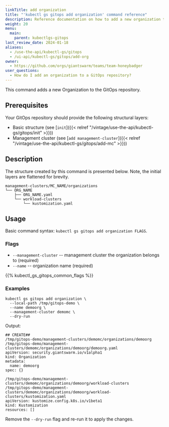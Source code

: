 ```yaml
---
linkTitle: add organization
title: "'kubectl gs gitops add organization' command reference"
description: Reference documentation on how to add a new organization to a GitOps repository.
weight: 20
menu:
  main:
    parent: kubectlgs-gitops
last_review_date: 2024-01-18
aliases:
  - /use-the-api/kubectl-gs/gitops
  - /ui-api/kubectl-gs/gitops/add-org
owner:
  - https://github.com/orgs/giantswarm/teams/team-honeybadger
user_questions:
  - How do I add an organization to a GitOps repository?
---
```


This command adds a new Organization to the GitOps repository.

## Prerequisites

Your GitOps repository should provide the following structural layers:

- Basic structure (see [`init`]({{< relref "/vintage/use-the-api/kubectl-gs/gitops/init" >}}))
- Management cluster (see [`add management-cluster`]({{< relref "/vintage/use-the-api/kubectl-gs/gitops/add-mc" >}}))

## Description

The structure created by this command is presented below. Note, the initial layers are flattened for brevity.

```nohighlight
management-clusters/MC_NAME/organizations
└── ORG_NAME
    ├── ORG_NAME.yaml
    └── workload-clusters
        └── kustomization.yaml
```

## Usage

Basic command syntax: `kubectl gs gitops add organization FLAGS`.

### Flags

- `--management-cluster` -- management cluster the organization belongs to (required)
- `--name` -- organization name (required)

{{% kubectl_gs_gitops_common_flags %}}

### Examples

```nohighlight
kubectl gs gitops add organization \
  --local-path /tmp/gitops-demo \
  --name demoorg \
  --management-cluster demomc \
  --dry-run
```

Output:

```nohighlight
## CREATE##
/tmp/gitops-demo/management-clusters/demomc/organizations/demoorg
/tmp/gitops-demo/management-clusters/demomc/organizations/demoorg/demoorg.yaml
apiVersion: security.giantswarm.io/v1alpha1
kind: Organization
metadata:
  name: demoorg
spec: {}

/tmp/gitops-demo/management-clusters/demomc/organizations/demoorg/workload-clusters
/tmp/gitops-demo/management-clusters/demomc/organizations/demoorg/workload-clusters/kustomization.yaml
apiVersion: kustomize.config.k8s.io/v1beta1
kind: Kustomization
resources: []
```

Remove the `--dry-run` flag and re-run it to apply the changes.
